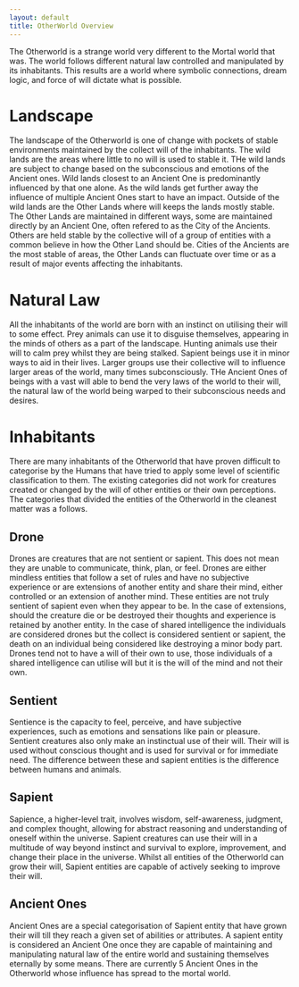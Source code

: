 ```yaml
---
layout: default
title: OtherWorld Overview
---
```


The Otherworld is a strange world very different to the Mortal world that was. The world follows different natural law controlled and manipulated by its inhabitants. This results are a world where symbolic connections, dream logic, and force of will dictate what is possible.

# Landscape
The landscape of the Otherworld is one of change with pockets of stable environments maintained by the collect will of the inhabitants. The wild lands are the areas where little to no will is used to stable it. THe wild lands are subject to change based on the subconscious and emotions of the Ancient ones. Wild lands closest to an Ancient One is predominantly influenced by that one alone. As the wild lands get further away the influence of multiple Ancient Ones start to have an impact.
Outside of the wild lands are the Other Lands where will keeps the lands mostly stable. The Other Lands are maintained in different ways, some are maintained directly by an Ancient One, often refered to as the City of the Ancients. Others are held stable by the collective will of a group of entities with a common believe in how the Other Land should be. Cities of the Ancients are the most stable of areas, the Other Lands can fluctuate over time or as a result of major events affecting the inhabitants. 

# Natural Law
All the inhabitants of the world are born with an instinct on utilising their will to some effect. Prey animals can use it to disguise themselves, appearing in the minds of others as a part of the landscape. Hunting animals use their will to calm prey whilst they are being stalked. Sapient beings use it in minor ways to aid in their lives. Larger groups use their collective will to influence larger areas of the world, many times subconsciously. THe Ancient Ones of beings with a vast will able to bend the very laws of the world to their will, the natural law of the world being warped to their subconscious needs and desires.

# Inhabitants
There are many inhabitants of the Otherworld that have proven difficult to categorise by the Humans that have tried to apply some level of scientific classification to them. The existing categories did not work for creatures created or changed by the will of other entities or their own perceptions. The categories that divided the entities of the Otherworld in the cleanest matter was a follows.

## Drone
Drones are creatures that are not sentient or sapient. This does not mean they are unable to communicate, think, plan, or feel. Drones are either mindless entities that follow a set of rules and have no subjective experience or are extensions of another entity and share their mind, either controlled or an extension of another mind. These entities are not truly sentient of sapient even when they appear to be. In the case of extensions, should the creature die or be destroyed their thoughts and experience is retained by another entity. In the case of shared intelligence the individuals are considered drones but the collect is considered sentient or sapient, the death on an individual being considered like destroying a minor body part. Drones tend not to have a will of their own to use, those individuals of a shared intelligence can utilise will but it is the will of the mind and not their own.

## Sentient
Sentience is the capacity to feel, perceive, and have subjective experiences, such as emotions and sensations like pain or pleasure. Sentient creatures also only make an instinctual use of their will. Their will is used without conscious thought and is used for survival or for immediate need. The difference between these and sapient entities is the difference between humans and animals. 

## Sapient
Sapience, a higher-level trait, involves wisdom, self-awareness, judgment, and complex thought, allowing for abstract reasoning and understanding of oneself within the universe. Sapient creatures can use their will in a multitude of way beyond instinct and survival to explore, improvement, and change their place in the universe. Whilst all entities of the Otherworld can grow their will, Sapient entities are capable of actively seeking to improve their will.

## Ancient Ones
Ancient Ones are a special categorisation of Sapient entity that have grown their will till they reach a given set of abilities or attributes. A sapient entity is considered an Ancient One once they are capable of maintaining and manipulating natural law of the entire world and sustaining themselves eternally by some means. There are currently 5 Ancient Ones in the Otherworld whose influence has spread to the mortal world. 